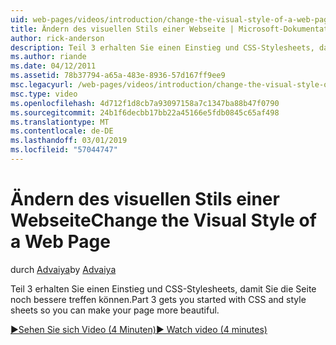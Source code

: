 ```yaml
---
uid: web-pages/videos/introduction/change-the-visual-style-of-a-web-page
title: Ändern des visuellen Stils einer Webseite | Microsoft-Dokumentation
author: rick-anderson
description: Teil 3 erhalten Sie einen Einstieg und CSS-Stylesheets, damit Sie die Seite noch bessere treffen können.
ms.author: riande
ms.date: 04/12/2011
ms.assetid: 78b37794-a65a-483e-8936-57d167ff9ee9
msc.legacyurl: /web-pages/videos/introduction/change-the-visual-style-of-a-web-page
msc.type: video
ms.openlocfilehash: 4d712f1d8cb7a93097158a7c1347ba88b47f0790
ms.sourcegitcommit: 24b1f6decbb17bb22a45166e5fdb0845c65af498
ms.translationtype: MT
ms.contentlocale: de-DE
ms.lasthandoff: 03/01/2019
ms.locfileid: "57044747"
---
```

<a name="change-the-visual-style-of-a-web-page"></a><span data-ttu-id="1f95d-103">Ändern des visuellen Stils einer Webseite</span><span class="sxs-lookup"><span data-stu-id="1f95d-103">Change the Visual Style of a Web Page</span></span>
====================
<span data-ttu-id="1f95d-104">durch [Advaiya](https://twitter.com/Advaiyasolns)</span><span class="sxs-lookup"><span data-stu-id="1f95d-104">by [Advaiya](https://twitter.com/Advaiyasolns)</span></span>

<span data-ttu-id="1f95d-105">Teil 3 erhalten Sie einen Einstieg und CSS-Stylesheets, damit Sie die Seite noch bessere treffen können.</span><span class="sxs-lookup"><span data-stu-id="1f95d-105">Part 3 gets you started with CSS and style sheets so you can make your page more beautiful.</span></span>

[<span data-ttu-id="1f95d-106">&#9654;Sehen Sie sich Video (4 Minuten)</span><span class="sxs-lookup"><span data-stu-id="1f95d-106">&#9654; Watch video (4 minutes)</span></span>](https://channel9.msdn.com/Blogs/ASP-NET-Site-Videos/change-the-visual-style-of-a-web-page)
